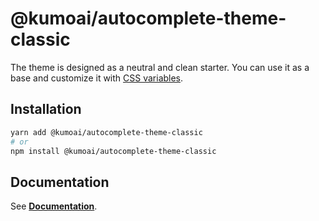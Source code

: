 # @kumoai/autocomplete-theme-classic

The theme is designed as a neutral and clean starter. You can use it as a base and customize it with [CSS variables](https://developer.mozilla.org/en-US/docs/Web/CSS/Using_CSS_custom_properties).

## Installation

```sh
yarn add @kumoai/autocomplete-theme-classic
# or
npm install @kumoai/autocomplete-theme-classic
```

## Documentation

See [**Documentation**](https://www.algolia.com/doc/ui-libraries/autocomplete/api-reference/autocomplete-theme-classic).
